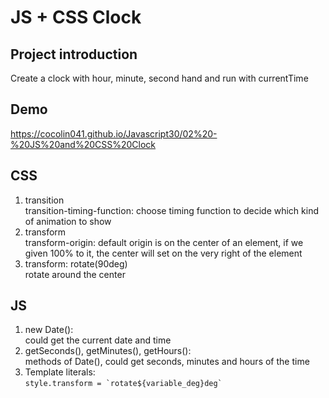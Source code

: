 # JS + CSS Clock

## Project introduction
Create a clock with hour, minute, second hand and run with currentTime

## Demo
https://cocolin041.github.io/Javascript30/02%20-%20JS%20and%20CSS%20Clock

## CSS
1. transition<br>
transition-timing-function: choose timing function to decide which kind of animation to show
2. transform<br>
transform-origin: default origin is on the center of an element, if we given 100% to it, the center will set on the very right of the element
3. transform: rotate(90deg)<br>
rotate around the center

## JS
1. new Date(): <br>
could get the current date and time
2. getSeconds(), getMinutes(), getHours(): <br>
methods of Date(), could get seconds, minutes and hours of the time
3. Template literals: <br>
``` style.transform = `rotate${variable_deg}deg` ```
